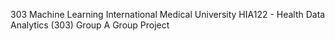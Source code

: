 303 Machine Learning
International Medical University HIA122 - Health Data Analytics (303) Group A Group Project

